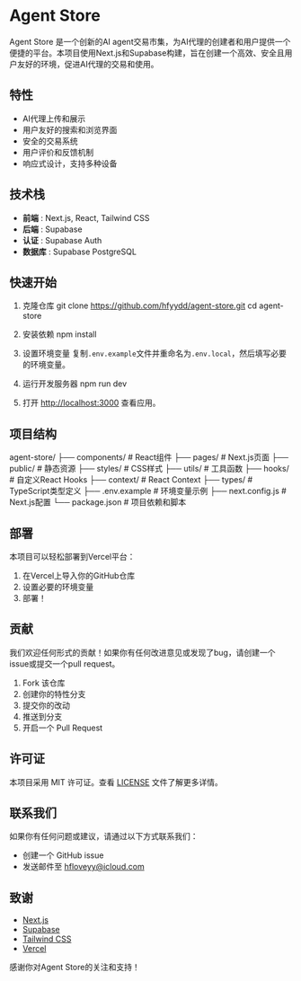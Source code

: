 # Agent Store

Agent Store 是一个创新的AI agent交易市集，为AI代理的创建者和用户提供一个便捷的平台。本项目使用Next.js和Supabase构建，旨在创建一个高效、安全且用户友好的环境，促进AI代理的交易和使用。

## 特性

- AI代理上传和展示
- 用户友好的搜索和浏览界面
- 安全的交易系统
- 用户评价和反馈机制
- 响应式设计，支持多种设备

## 技术栈

- **前端** : Next.js, React, Tailwind CSS
- **后端** : Supabase
- **认证** : Supabase Auth
- **数据库** : Supabase PostgreSQL

## 快速开始

1. 克隆仓库
git clone https://github.com/hfyydd/agent-store.git
cd agent-store

2. 安装依赖
npm install

3. 设置环境变量
复制`.env.example`文件并重命名为`.env.local`，然后填写必要的环境变量。

4. 运行开发服务器
npm run dev

5. 打开 [http://localhost:3000](http://localhost:3000) 查看应用。

## 项目结构
agent-store/
├── components/ # React组件
├── pages/ # Next.js页面
├── public/ # 静态资源
├── styles/ # CSS样式
├── utils/ # 工具函数
├── hooks/ # 自定义React Hooks
├── context/ # React Context
├── types/ # TypeScript类型定义
├── .env.example # 环境变量示例
├── next.config.js # Next.js配置
└── package.json # 项目依赖和脚本

## 部署

本项目可以轻松部署到Vercel平台：

1. 在Vercel上导入你的GitHub仓库
2. 设置必要的环境变量
3. 部署！

## 贡献

我们欢迎任何形式的贡献！如果你有任何改进意见或发现了bug，请创建一个issue或提交一个pull request。

1. Fork 该仓库
2. 创建你的特性分支 
3. 提交你的改动 
4. 推送到分支 
5. 开启一个 Pull Request

## 许可证

本项目采用 MIT 许可证。查看 [LICENSE](LICENSE) 文件了解更多详情。

## 联系我们

如果你有任何问题或建议，请通过以下方式联系我们：

- 创建一个 GitHub issue
- 发送邮件至 [hfloveyy@icloud.com](mailto:hfloveyy@icloud.com)

## 致谢

- [Next.js](https://nextjs.org/)
- [Supabase](https://supabase.io/)
- [Tailwind CSS](https://tailwindcss.com/)
- [Vercel](https://vercel.com/)

感谢你对Agent Store的关注和支持！